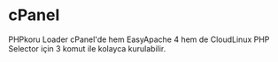 # cPanel

PHPkoru Loader cPanel'de hem EasyApache 4 hem de CloudLinux PHP Selector için 3 komut ile kolayca kurulabilir.